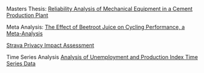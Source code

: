Masters Thesis: [Reliability Analysis of Mechanical Equipment in a Cement Production Plant](/documents/Elgin_Thesis_Final.pdf)

Meta Analysis: [The Effect of Beetroot Juice on Cycling Performance, a Meta-Analysis](/documents/Carl-Elgin-meta-analysis.pdf)

[Strava Privacy Impact Assessment](documents/Elgin_Privacy_Impact_Assessment.pdf)

Time Series Analysis [Analysis of Unemployment and Production Index Time Series Data](/documents/Elgin_Paper.pdf)
